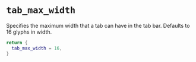 # `tab_max_width`

Specifies the maximum width that a tab can have in the
tab bar.  Defaults to 16 glyphs in width.

```lua
return {
  tab_max_width = 16,
}
```
